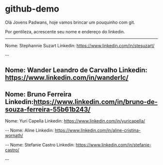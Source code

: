 # github-demo

Olá Jovens Padwans, hoje vamos brincar um pouquinho com git.

Por gentileza, acrescente seu nome e endereço do linkedin.

-------
Nome: Stephannie Suzart
Linkedin: https://www.linkedin.com/in/stesuzart/

--

Nome: Wander Leandro de Carvalho
Linkedin: https://www.linkedin.com/in/wanderlc/
--

Nome: Bruno Ferreira
Linkedin:https://www.linkedin.com/in/bruno-de-souza-ferreira-55b61b243/
--

Nome: Yuri Capella
Linkedin: https://www.linkedin.com/in/yuricapella/

--
Nome: Aline
Linkedin: https://www.linkedin.com/in/aline-cristina-wornath/

--
Nome: Stefanie Castro
Linkedin: https://www.linkedin.com/in/stefanie-castro/

--

